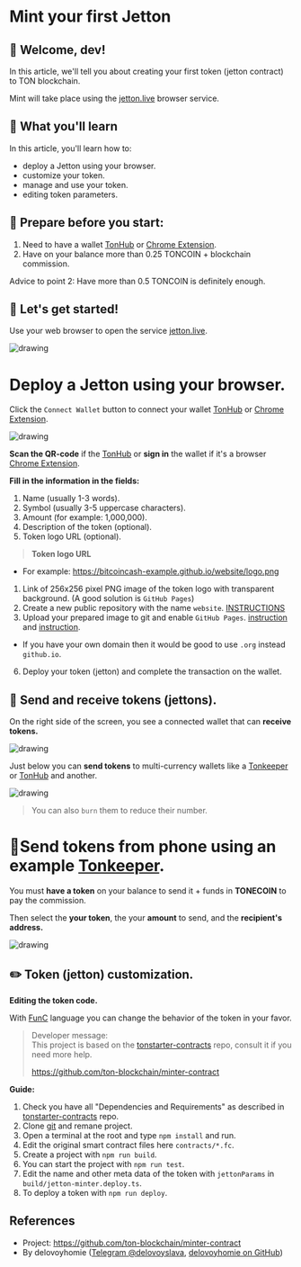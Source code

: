 # Mint your first Jetton

## 👋 Welcome, dev!

In this article, we'll tell you about creating your first token (jetton contract) to TON blockchain.

Mint will take place using the [jetton.live](https://www.jetton.live) browser service.

## 📖 What you'll learn

In this article, you'll learn how to:

- deploy a Jetton using your browser.
- customize your token.
- manage and use your token.
- editing token parameters.


## 📌 Prepare before you start:

1. Need to have a wallet [TonHub](https://ton.app/wallets/tonhub-wallet) or [Chrome Extension](https://ton.app/wallets/chrome-plugin).
2. Have on your balance more than 0.25 TONCOIN + blockchain commission. 

Advice to point 2: Have more than 0.5 TONCOIN is definitely enough.

## 🚀 Let's get started!

Use your web browser to open the service [jetton.live](https://www.jetton.live).

<img src="/img/docs/Jetton/jetton-main-page.png" alt="drawing"/>

# Deploy a Jetton using your browser.

Click the `Connect Wallet` button to connect your wallet [TonHub](https://ton.app/wallets/tonhub-wallet) or [Chrome Extension](https://ton.app/wallets/chrome-plugin).

<img src="/img/docs/Jetton/jetton-connect-wallet.png" alt="drawing"/>

**Scan the QR-code** if the [TonHub](https://ton.app/wallets/tonhub-wallet) or **sign in** the wallet if it's a browser [Chrome Extension](https://ton.app/wallets/chrome-plugin).

**Fill in the information in the fields:**
1. Name (usually 1-3 words).
2. Symbol (usually 3-5 uppercase characters).
3. Amount (for example: 1,000,000).
4. Description of the token (optional).
5. Token logo URL (optional).

> **Token logo URL**   
 - For example: https://bitcoincash-example.github.io/website/logo.png
 1. Link of 256x256 pixel PNG image of the token logo with transparent background. 
    (A good solution is `GitHub Pages`)
 2. Create a new public repository with the name `website`. [INSTRUCTIONS](https://docs.github.com/en/organizations/collaborating-with-groups-in-organizations/creating-a-new-organization-from-scratch)
 3. Upload your prepared image to git and enable `GitHub Pages`. [instruction](https://docs.github.com/en/pages/getting-started-with-github-pages/creating-a-github-pages-site) and [instruction](https://docs.github.com/en/repositories/working-with-files/managing-files/adding-a-file-to-a-repository).
 - If you have your own domain then it would be good to use `.org` instead `github.io`.

 6. Deploy your token (jetton) and complete the transaction on the wallet.




 ## 💸 Send and receive tokens (jettons).
 On the right side of the screen, you see a connected wallet that can **receive tokens.**

 <img src="/img/docs/Jetton/jetton-receive-tokens.png" alt="drawing"/>

 Just below you can **send tokens** to multi-currency wallets like a [Tonkeeper](https://tonkeeper.com/) or [TonHub](https://ton.app/wallets/tonhub-wallet) and another.

 <img src="/img/docs/Jetton/jetton-send-tokens.png" alt="drawing"/>

 >  You can also `burn` them to reduce their number.

 # 📱Send tokens from phone using an example [Tonkeeper](https://tonkeeper.com/).

 You must **have a token** on your balance to send it + funds in **TONECOIN** to pay the commission.

Then select the **your token**, the your **amount** to send, and the **recipient's address.**

<img src="/img/docs/Jetton/jetton-send-tutorial.png" alt="drawing"/>

 ## ✏️ Token (jetton) customization.

 **Editing the token code.**

 With [FunC](https://ton.org/docs/#/func) language you can change the behavior of the token in your favor.

 >Developer message:    
 >This project is based on the [tonstarter-contracts](https://github.com/ton-defi-org/tonstarter-contracts) repo, consult it if you need more help.
 >
 >https://github.com/ton-blockchain/minter-contract

 **Guide:**
 1. Check you have all "Dependencies and Requirements" as described in [tonstarter-contracts](https://github.com/ton-defi-org/tonstarter-contracts) repo.
 2. Clone [git](https://github.com/ton-blockchain/minter-contract) and remane project. 
 3. Open a terminal at the root and type `npm install` and run.
 4. Edit the original smart contract files here `contracts/*.fc`.
 5. Create a project with `npm run build`. 
 6. You can start the project with `npm run test`.
 7. Edit the name and other meta data of the token with `jettonParams` in `build/jetton-minter.deploy.ts`.
 8. To deploy a token with `npm run deploy`.

 
## References

 - Project: https://github.com/ton-blockchain/minter-contract
 - By delovoyhomie ([Telegram @delovoyslava](https://t.me/delovoyslava), [delovoyhomie on GitHub](https://github.com/delovoyhomie))
